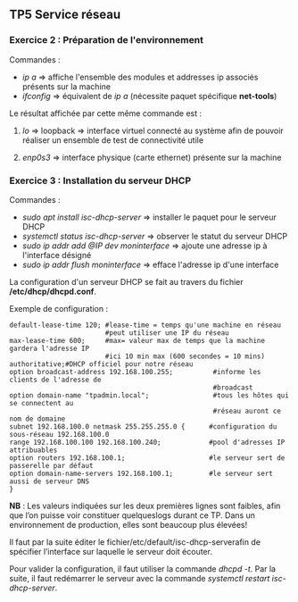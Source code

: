 ## TP5 Service réseau

### Exercice 2 : Préparation de l'environnement

Commandes : 

* *ip a* => affiche l'ensemble des modules et addresses ip associés présents sur la machine
* *ifconfig* => équivalent de *ip a* (nécessite paquet spécifique **net-tools**) 

Le résultat affichée par cette même commande est :

1. *lo* => loopback => interface virtuel connecté au système afin de pouvoir réaliser un ensemble de test de connectivité utile

2. *enp0s3* => interface physique (carte ethernet) présente sur la machine

### Exercice 3 : Installation du serveur DHCP

Commandes :

* *sudo apt install isc-dhcp-server*  => installer le paquet pour le serveur DHCP
* *systemctl status isc-dhcp-server*  => observer le statut du serveur DHCP
* *sudo ip addr add @IP dev moninterface*  => ajoute une adresse ip à l'interface désigné
* *sudo ip addr flush moninterface* => efface l'adresse ip d'une interface

La configuration d'un serveur DHCP se fait au travers du fichier **/etc/dhcp/dhcpd.conf**.

Exemple de configuration :

    default-lease-time 120; #lease-time = temps qu'une machine en réseau 
                            #peut utiliser une IP du réseau
    max-lease-time 600;     #max= valeur max de temps que la machine gardera l'adresse IP
                            #ici 10 min max (600 secondes = 10 mins)
    authoritative;#DHCP officiel pour notre réseau
    option broadcast-address 192.168.100.255;          #informe les clients de l'adresse de 
                                                       #broadcast
    option domain-name "tpadmin.local";                #tous les hôtes qui se connectent au
                                                       #réseau auront ce nom de domaine
    subnet 192.168.100.0 netmask 255.255.255.0 {      #configuration du sous-réseau 192.168.100.0
    range 192.168.100.100 192.168.100.240;            #pool d'adresses IP attribuables
    option routers 192.168.100.1;                     #le serveur sert de passerelle par défaut
    option domain-name-servers 192.168.100.1;         #le serveur sert aussi de serveur DNS
    }

**NB** : Les valeurs indiquées sur les deux premières lignes sont faibles, afin que l’on puisse voir constituer quelqueslogs durant ce TP. Dans un environnement de production, elles sont beaucoup plus élevées!

Il faut par la suite éditer le fichier/etc/default/isc-dhcp-serverafin de spécifier l’interface sur laquelle le serveur doit écouter.

Pour valider la configuration, il faut utiliser la commande *dhcpd -t*. Par la suite, il faut redémarrer le serveur avec la commande *systemctl restart isc-dhcp-server*.








